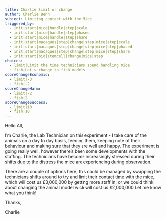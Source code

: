 ```yaml
---
title: Charlie limit or change
author: Charlie Benn
subject: Limiting contact with the Mice
triggered_by:
  - init|start|mice|handle|step|scale
  - init|start|mice|handle|step|phased
  - init|start|mice|handle|step|share
  - init|start|macaques|step|change|step|mice|step|scale
  - init|start|macaques|step|change|step|mice|step|phased
  - init|start|macaques|step|change|step|mice|step|share
  - init|start|bio|stemcell|change|mice|step
choices:
  - limit|Limit the time technicians spend handling mice
  - fish|Let's change to fish models
scoreChangeEconomic:
  - limit|-3
  - fish|-2
scoreChangeHarm:
  - limit|-2
  - fish|2
scoreChangeSuccess:
  - limit|10
  - fish|10
---
```


Hello All,

I’m Charlie, the Lab Technician on this experiment - I take care of the animals on a day to day basis, feeding them, keeping note of their behaviour and making sure that they are well and happy. The experiment is going really well, however there’s been some developments with the staffing. The technicians have become increasingly stressed during their shifts due to the distress the mice are experiencing during observation.

There are a couple of options here; this could be managed by swapping the technicians shifts around to try and limit their contact time with the mice, which will cost us £3,000,000 by getting more staff in, or we could think about changing the animal model wich will cost us £2,000,000 Let me know what you think!

Thanks,

Charlie
